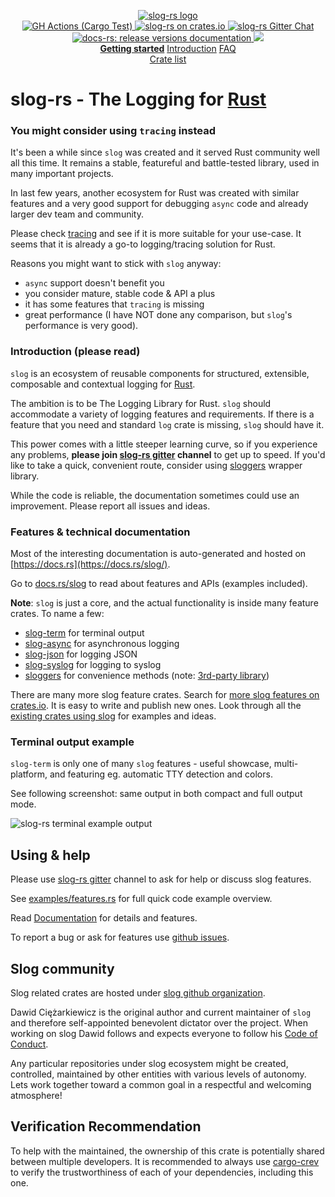 <p align="center">

  <a href="https://github.com/slog-rs/slog">
  <img src="https://cdn.rawgit.com/slog-rs/misc/master/media/slog.svg" alt="slog-rs logo">
  </a>
  <br>

  <a href="https://github.com/slog-rs/slog/actions/workflows/test.yml">
      <img src="https://img.shields.io/github/actions/workflow/status/slog-rs/slog/test.yml?branch=master" alt="GH Actions (Cargo Test)">
  </a>

  <a href="https://crates.io/crates/slog">
      <img src="https://img.shields.io/crates/d/slog.svg" alt="slog-rs on crates.io">
  </a>

  <a href="https://gitter.im/slog-rs/slog">
      <img src="https://img.shields.io/gitter/room/slog-rs/slog.svg" alt="slog-rs Gitter Chat">
  </a>

  <a href="https://docs.rs/releases/search?query=slog-">
      <img src="https://docs.rs/slog/badge.svg" alt="docs-rs: release versions documentation">
  </a>
  <!-- Badge showing our Minimum Supported Rust Version, along with a link to the release announcement on the official blog -->
  <a href="https://blog.rust-lang.org/2022/05/19/Rust-1.61.0/">
      <img src="https://img.shields.io/badge/rust-1.61%2B-blue.svg">
  </a>
  <br>
    <strong><a href="https://github.com/slog-rs/slog/wiki/Getting-started">Getting started</a></strong>
  <a href="//github.com/slog-rs/slog/wiki/Introduction-to-structured-logging-with-slog">Introduction</a>
  <a href="//github.com/slog-rs/slog/wiki/FAQ">FAQ</a>
  <br>
  <a href="https://crates.io/search?q=slog">Crate list</a>
</p>

# slog-rs - The Logging for [Rust][rust]

### You might consider using `tracing` instead

It's been a while since `slog` was created and it served
Rust community well all this time. It remains a stable, featureful
and battle-tested library, used in many important projects.

In last few years,
another ecosystem for Rust was
created with similar features and a very good support for debugging `async` code
and already larger dev team and community.

Please check [tracing](https://github.com/tokio-rs/tracing) and see
if it is more suitable for your use-case. It seems that it is already
a go-to logging/tracing solution for Rust.

Reasons you might want to stick with `slog` anyway:

* `async` support doesn't benefit you
* you consider mature, stable code & API a plus
* it has some features that `tracing` is missing
* great performance (I have NOT done any comparison, but `slog`'s performance
  is very good).

### Introduction (please read)

`slog` is an ecosystem of reusable components for structured, extensible,
composable and contextual logging for [Rust][rust].

The ambition is to be The Logging Library for Rust. `slog` should accommodate a
variety of logging features and requirements. If there is a feature that you
need and standard `log` crate is missing, `slog` should have it.

This power comes with a little steeper learning curve, so if you experience any
problems, **please join [slog-rs gitter] channel** to get up to speed. If you'd
like to take a quick, convenient route, consider using
[sloggers](https://docs.rs/sloggers/) wrapper library.

While the code is reliable, the documentation sometimes could use an improvement.
Please report all issues and ideas.

### Features & technical documentation

Most of the interesting documentation is auto-generated and hosted on [https://docs.rs](https://docs.rs/slog/).

Go to [docs.rs/slog](https://docs.rs/slog/) to read about features and APIs
(examples included).

**Note**: `slog` is just a core, and the actual functionality is inside
many feature crates. To name a few:

* [slog-term](https://docs.rs/slog-term/) for terminal output
* [slog-async](https://docs.rs/slog-async/) for asynchronous logging
* [slog-json](https://docs.rs/slog-json/) for logging JSON
* [slog-syslog](https://docs.rs/slog-syslog/) for logging to syslog
* [sloggers](https://docs.rs/sloggers/) for convenience methods (note: [3rd-party library](https://github.com/sile/sloggers))

There are many more slog feature crates. Search for [more slog features on
crates.io](https://crates.io/search?q=slog). It is easy to write and publish
new ones. Look through all the [existing crates using
slog](https://crates.io/crates/slog/reverse_dependencies) for examples and ideas.

### Terminal output example

`slog-term` is only one of many `slog` features - useful showcase,
multi-platform, and featuring eg. automatic TTY detection and colors.

See following screenshot: same output in both compact and full output mode.

![slog-rs terminal example output](http://i.imgur.com/mqrG8yL.png)

## Using & help

Please use [slog-rs gitter] channel to ask for help or discuss
slog features.

See
[examples/features.rs](https://github.com/slog-rs/misc/blob/master/examples/features.rs)
for full quick code example overview.

Read [Documentation](https://docs.rs/slog/) for details and features.

To report a bug or ask for features use [github issues][issues].

[faq]: https://github.com/slog-rs/slog/wiki/FAQ
[wiki]: https://github.com/slog-rs/slog/wiki/
[rust]: http://rust-lang.org
[slog-rs gitter]: https://gitter.im/slog-rs/slog
[issues]: //github.com/slog-rs/slog/issues

## Slog community

Slog related crates are hosted under [slog github
organization](https://github.com/slog-rs).

Dawid Ciężarkiewicz is the original author and current maintainer of `slog` and
therefore self-appointed benevolent dictator over the project. When working on
slog Dawid follows and expects everyone to follow his [Code of
Conduct](https://github.com/dpc/public/blob/master/COC.md).

Any particular repositories under slog ecosystem might be created, controlled,
maintained by other entities with various levels of autonomy. Lets work together
toward a common goal in a respectful and welcoming atmosphere!

## Verification Recommendation

To help with the maintained, the ownership of this crate is potentially shared between multiple developers.
It is recommended to always use [cargo-crev](https://github.com/crev-dev/cargo-crev)
to verify the trustworthiness of each of your dependencies, including this one.
